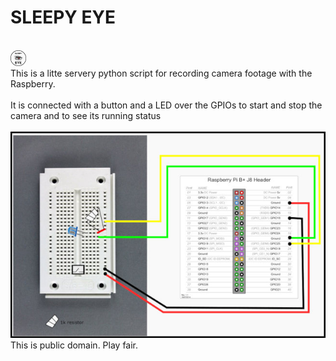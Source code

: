 <h1>SLEEPY EYE</h1><br/>
<img src="logo.png" style="width:5%;">
<br/>
This is a litte servery python script for recording camera footage with the Raspberry.
<br/><br/>
It is connected with a button and a LED over the GPIOs to start and stop the camera and to see its running status<br/>
<br/>
<img src="dp_raspEye_raspBerryAufbauMitBreadcrump2.jpg">

<br/>
This is public domain. Play fair.
